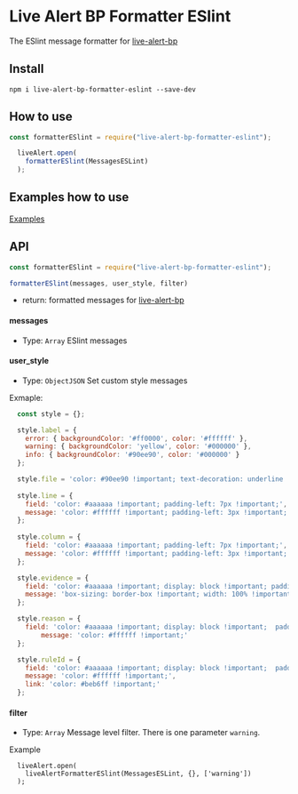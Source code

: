 # Live Alert BP Formatter ESlint

The ESlint message formatter for [live-alert-bp](https://github.com/semiromid/live-alert-bp)


##  Install
```shell
npm i live-alert-bp-formatter-eslint --save-dev
```

## How to use

```javascript
const formatterESlint = require("live-alert-bp-formatter-eslint");

  liveAlert.open(
    formatterESlint(MessagesESLint)
  );
```


## Examples how to use

[Examples](https://github.com/semiromid/live-alert-bp#examples)

## API

```javascript
const formatterESlint = require("live-alert-bp-formatter-eslint");

formatterESlint(messages, user_style, filter)
```

* return:  formatted messages for [live-alert-bp](https://github.com/semiromid/live-alert-bp)

#### messages
* Type: `Array`
ESlint messages

#### user_style
* Type: `ObjectJSON`
Set custom style messages

Exmaple:
```javascript
  const style = {};	

  style.label = {
	error: { backgroundColor: '#ff0000', color: '#ffffff' },
	warning: { backgroundColor: 'yellow', color: '#000000' },
	info: { backgroundColor: '#90ee90', color: '#000000' }
  };

  style.file = 'color: #90ee90 !important; text-decoration: underline !important;';
	
  style.line = {
	field: 'color: #aaaaaa !important; padding-left: 7px !important;', 
	message: 'color: #ffffff !important; padding-left: 3px !important;'
  };
	
  style.column = {
	field: 'color: #aaaaaa !important; padding-left: 7px !important;', 
	message: 'color: #ffffff !important; padding-left: 3px !important;'
  };

  style.evidence = {
	field: 'color: #aaaaaa !important; display: block !important; padding-bottom: 8px !important;', 
	message: 'box-sizing: border-box !important; width: 100% !important; overflow-x: auto !important; color: #ffffff !important; display: inline-block !important; border: dashed 1px #b9b9b9 !important; padding: 20px !important;'
  };

  style.reason = {
	field: 'color: #aaaaaa !important; display: block !important;  padding-top: 3px !important;', 
		message: 'color: #ffffff !important;'
  };	

  style.ruleId = {
	field: 'color: #aaaaaa !important; display: block !important;  padding-top: 3px !important;', 
	message: 'color: #ffffff !important;',
	link: 'color: #beb6ff !important;'
  };
```

#### filter
* Type: `Array`
Message level filter. There is one parameter `warning`.

Example
```
  liveAlert.open(
    liveAlertFormatterESlint(MessagesESLint, {}, ['warning'])
  );
```
